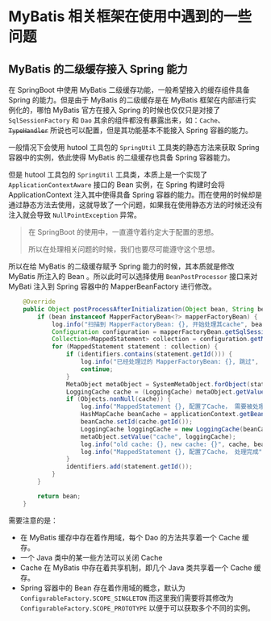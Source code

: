 # MyBatis 相关框架在使用中遇到的一些问题

## MyBatis 的二级缓存接入 Spring 能力

在 SpringBoot 中使用 MyBatis 二级缓存功能，一般希望接入的缓存组件具备 Spring 的能力。但是由于 MyBatis 的二级缓存是在 MyBatis 框架在内部进行实例化的，哪怕 MyBatis 官方在接入 Spring 的时候也仅仅只是对接了 `SqlSessionFactory` 和 `Dao` 其余的组件都没有暴露出来，如：`Cache`、~~`TypeHandler`~~ 所说也可以配置，但是其功能基本不能接入 Spring 容器的能力。

一般情况下会使用 hutool 工具包的 `SpringUtil` 工具类的静态方法来获取 Spring 容器中的实例，依此使得 MyBatis 的二级缓存也具备 Spring 容器能力。

但是 hutool 工具包的 `SpringUtil` 工具类，本质上是一个实现了 `ApplicationContextAware` 接口的 Bean 实例，在 Spring 构建时会将 ApplicationContext 注入其中使得具备 Spring 容器的能力。而在使用的时候却是通过静态方法去使用，这就导致了一个问题，如果我在使用静态方法的时候还没有注入就会导致 `NullPointException` 异常。

> 在 SpringBoot 的使用中，一直遵守着约定大于配置的思想。
>
> 所以在处理相关问题的时候，我们也要尽可能遵守这个思想。

所以在给 MyBatis 的二级缓存赋予 Spring 能力的时候，其本质就是修改 MyBatis 所注入的 Bean 。所以此时可以选择使用 `BeanPostProcessor` 接口来对 MyBati 注入到 Spring 容器中的 MapperBeanFactory 进行修改。

```java
    @Override
    public Object postProcessAfterInitialization(Object bean, String beanName) throws BeansException {
        if (bean instanceof MapperFactoryBean<?> mapperFactoryBean) {
            log.info("扫描到 MapperFactoryBean: {}, 开始处理其cache", beanName);
            Configuration configuration = mapperFactoryBean.getSqlSessionFactory().getConfiguration();
            Collection<MappedStatement> collection = configuration.getMappedStatements();
            for (MappedStatement statement : collection) {
                if (identifiers.contains(statement.getId())) {
                    log.info("已经处理过的 MapperFactoryBean: {}, 跳过", statement.getId());
                    continue;
                }
                MetaObject metaObject = SystemMetaObject.forObject(statement);
                LoggingCache cache = (LoggingCache) metaObject.getValue("cache");
                if (Objects.nonNull(cache)) {
                    log.info("MappedStatement {}, 配置了Cache， 需要被处理", statement.getId());
                    HashMapCache beanCache = applicationContext.getBean(HashMapCache.class);
                    beanCache.setId(cache.getId());
                    LoggingCache loggingCache = new LoggingCache(beanCache);
                    metaObject.setValue("cache", loggingCache);
                    log.info("old cache: {}, new cache: {}", cache, beanCache);
                    log.info("MappedStatement {}, 配置了Cache， 处理完成", statement.getId());
                }
                identifiers.add(statement.getId());
            }
        }

        return bean;
    }
```

需要注意的是：

- 在 MyBatis 缓存中存在着作用域，每个 Dao 的方法共享着一个 Cache 缓存。
- 一个 Java 类中的某一些方法可以关闭 Cache
- Cache 在 MyBatis 中存在着共享机制，即几个 Java 类共享着一个 Cache 缓存。
- Spring 容器中的 Bean 存在着作用域的概念，默认为 `ConfigurableFactory.SCOPE_SINGLETON` 而这里我们需要将其修改为 `ConfigurableFactory.SCOPE_PROTOTYPE` 以便于可以获取多个不同的实例。
